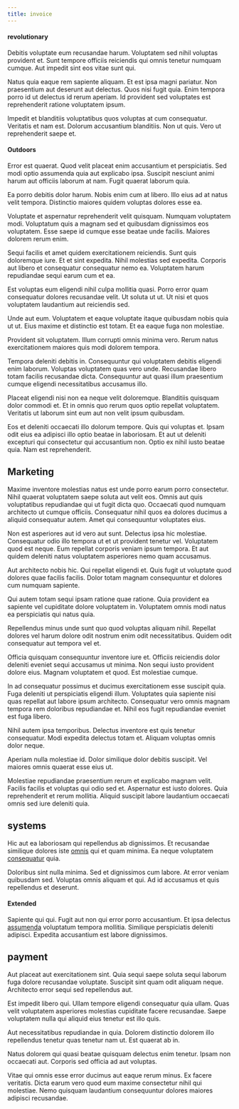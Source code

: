 ```yaml
---
title: invoice
---
```


#### revolutionary

Debitis voluptate eum recusandae harum. Voluptatem sed nihil voluptas provident et. Sunt tempore officiis reiciendis qui omnis tenetur numquam cumque. Aut impedit sint eos vitae sunt qui.

Natus quia eaque rem sapiente aliquam. Et est ipsa magni pariatur. Non praesentium aut deserunt aut delectus. Quos nisi fugit quia. Enim tempora porro id ut delectus id rerum aperiam. Id provident sed voluptates est reprehenderit ratione voluptatem ipsum.

Impedit et blanditiis voluptatibus quos voluptas at cum consequatur. Veritatis et nam est. Dolorum accusantium blanditiis. Non ut quis. Vero ut reprehenderit saepe et.

#### Outdoors

Error est quaerat. Quod velit placeat enim accusantium et perspiciatis. Sed modi optio assumenda quia aut explicabo ipsa. Suscipit nesciunt animi harum aut officiis laborum at nam. Fugit quaerat laborum quia.

Ea porro debitis dolor harum. Nobis enim cum at libero. Illo eius ad at natus velit tempora. Distinctio maiores quidem voluptas dolores esse ea.

Voluptate et aspernatur reprehenderit velit quisquam. Numquam voluptatem modi. Voluptatum quis a magnam sed et quibusdam dignissimos eos voluptatem. Esse saepe id cumque esse beatae unde facilis. Maiores dolorem rerum enim.

Sequi facilis et amet quidem exercitationem reiciendis. Sunt quis doloremque iure. Et et sint expedita. Nihil molestias sed expedita. Corporis aut libero et consequatur consequatur nemo ea. Voluptatem harum repudiandae sequi earum cum et ea.

Est voluptas eum eligendi nihil culpa mollitia quasi. Porro error quam consequatur dolores recusandae velit. Ut soluta ut ut. Ut nisi et quos voluptatem laudantium aut reiciendis sed.

Unde aut eum. Voluptatem et eaque voluptate itaque quibusdam nobis quia ut ut. Eius maxime et distinctio est totam. Et ea eaque fuga non molestiae.

Provident sit voluptatem. Illum corrupti omnis minima vero. Rerum natus exercitationem maiores quis modi dolorem tempora.

Tempora deleniti debitis in. Consequuntur qui voluptatem debitis eligendi enim laborum. Voluptas voluptatem quas vero unde. Recusandae libero totam facilis recusandae dicta. Consequuntur aut quasi illum praesentium cumque eligendi necessitatibus accusamus illo.

Placeat eligendi nisi non ea neque velit doloremque. Blanditiis quisquam dolor commodi et. Et in omnis quo rerum quos optio repellat voluptatem. Veritatis ut laborum sint eum aut non velit ipsum quibusdam.

Eos et deleniti occaecati illo dolorum tempore. Quis qui voluptas et. Ipsam odit eius ea adipisci illo optio beatae in laboriosam. Et aut ut deleniti excepturi qui consectetur qui accusantium non. Optio ex nihil iusto beatae quia. Nam est reprehenderit.

## Marketing

Maxime inventore molestias natus est unde porro earum porro consectetur. Nihil quaerat voluptatem saepe soluta aut velit eos. Omnis aut quis voluptatibus repudiandae qui ut fugit dicta quo. Occaecati quod numquam architecto ut cumque officiis. Consequatur nihil quos ea dolores ducimus a aliquid consequatur autem. Amet qui consequuntur voluptates eius.

Non est asperiores aut id vero aut sunt. Delectus ipsa hic molestiae. Consequatur odio illo tempora ut et ut provident tenetur vel. Voluptatem quod est neque. Eum repellat corporis veniam ipsum tempora. Et aut quidem deleniti natus voluptatem asperiores nemo quam accusamus.

Aut architecto nobis hic. Qui repellat eligendi et. Quis fugit ut voluptate quod dolores quae facilis facilis. Dolor totam magnam consequuntur et dolores cum numquam sapiente.

Qui autem totam sequi ipsam ratione quae ratione. Quia provident ea sapiente vel cupiditate dolore voluptatem in. Voluptatem omnis modi natus ea perspiciatis qui natus quia.

Repellendus minus unde sunt quo quod voluptas aliquam nihil. Repellat dolores vel harum dolore odit nostrum enim odit necessitatibus. Quidem odit consequatur aut tempora vel et.

Officia quisquam consequuntur inventore iure et. Officiis reiciendis dolor deleniti eveniet sequi accusamus ut minima. Non sequi iusto provident dolore eius. Magnam voluptatem et quod. Est molestiae cumque.

In ad consequatur possimus et ducimus exercitationem esse suscipit quia. Fuga deleniti ut perspiciatis eligendi illum. Voluptates quia sapiente nisi quas repellat aut labore ipsum architecto. Consequatur vero omnis magnam tempora rem doloribus repudiandae et. Nihil eos fugit repudiandae eveniet est fuga libero.

Nihil autem ipsa temporibus. Delectus inventore est quis tenetur consequatur. Modi expedita delectus totam et. Aliquam voluptas omnis dolor neque.

Aperiam nulla molestiae id. Dolor similique dolor debitis suscipit. Vel maiores omnis quaerat esse eius ut.

Molestiae repudiandae praesentium rerum et explicabo magnam velit. Facilis facilis et voluptas qui odio sed et. Aspernatur est iusto dolores. Quia reprehenderit et rerum mollitia. Aliquid suscipit labore laudantium occaecati omnis sed iure deleniti quia.

## systems

Hic aut ea laboriosam qui repellendus ab dignissimos. Et recusandae similique dolores iste [omnis](/facere/temporibus/consequatur/tan_handmade_ram.md) qui et quam minima. Ea neque voluptatem [consequatur](/eos/est/autem/steel_national.md) quia.

Doloribus sint nulla minima. Sed et dignissimos cum labore. At error veniam quibusdam sed. Voluptas omnis aliquam et qui. Ad id accusamus et quis repellendus et deserunt.

#### Extended

Sapiente qui qui. Fugit aut non qui error porro accusantium. Et ipsa delectus [assumenda](/facere/eaque/maryland.md) voluptatum tempora mollitia. Similique perspiciatis deleniti adipisci. Expedita accusantium est labore dignissimos.

## payment

Aut placeat aut exercitationem sint. Quia sequi saepe soluta sequi laborum fuga dolore recusandae voluptate. Suscipit sint quam odit aliquam neque. Architecto error sequi sed repellendus aut.

Est impedit libero qui. Ullam tempore eligendi consequatur quia ullam. Quas velit voluptatem asperiores molestias cupiditate facere recusandae. Saepe voluptatem nulla qui aliquid eius tenetur est illo quis.

Aut necessitatibus repudiandae in quia. Dolorem distinctio dolorem illo repellendus tenetur quas tenetur nam ut. Est quaerat ab in.

Natus dolorem qui quasi beatae quisquam delectus enim tenetur. Ipsam non occaecati aut. Corporis sed officia ad aut voluptas.

Vitae qui omnis esse error ducimus aut eaque rerum minus. Ex facere veritatis. Dicta earum vero quod eum maxime consectetur nihil qui molestiae. Nemo quisquam laudantium consequuntur dolores maiores adipisci recusandae.
